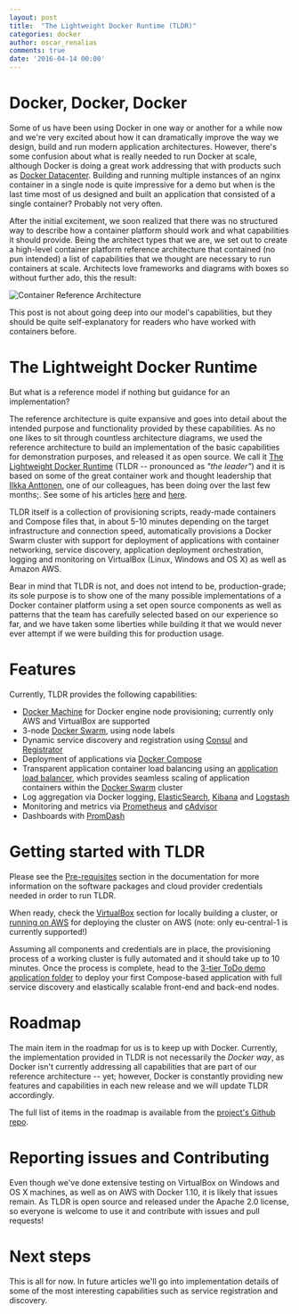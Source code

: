 ```yaml
---
layout: post
title:  "The Lightweight Docker Runtime (TLDR)"
categories: docker
author: oscar_renalias
comments: true
date: '2016-04-14 00:00'
---
```

# Docker, Docker, Docker

Some of us have been using Docker in one way or another for a while now and we're very excited about how it can dramatically improve the way we design, build and run modern application architectures.  However, there's some confusion about what is really needed to run Docker at scale, although Docker is doing a great work addressing that with products such as [Docker Datacenter](https://www.docker.com/products/docker-datacenter). Building and running multiple instances of an nginx container in a single node is quite impressive for a demo but when is the last time most of us designed and built an application that consisted of a single container? Probably not very often.

After the initial excitement, we soon realized that there was no structured way to describe how a container platform should work and what capabilities it should provide. Being the architect types that we are, we set out to create a high-level container platform reference architecture that contained (no pun intended) a list of capabilities that we thought are necessary to run containers at scale. Architects love frameworks and diagrams with boxes so without further ado, this the result:

![Container Reference Architecture]({{site.baseurl}}/img/posts/the-lightweight-docker-runtime/refarch.jpg)

This post is not about going deep into our model's capabilities, but they should be quite self-explanatory for readers who have worked with containers before.

# The Lightweight Docker Runtime

But what is a reference model if nothing but guidance for an implementation?

The reference architecture is quite expansive and goes into detail about the intended purpose and functionality provided by these capabilities. As no one likes to sit through countless architecture diagrams, we used the reference architecture to build an implementation of the basic capabilities for demonstration purposes, and released it as open source. We call it [The Lightweight Docker Runtime](https://github.com/accenture/tldr) (TLDR -- pronounced as _"the leader"_) and it is based on some of the great container work and thought leadership that [Ilkka Anttonen](http://sirile.github.io/), one of our colleagues, has been doing over the last few months;. See some of his articles [here](http://sirile.github.io/2015/12/14/automatic-scaling-with-docker-19-and-overlay-network-locally-and-in-aws.html) and [here](http://sirile.github.io/2015/08/05/part-2-scaling-in-amazon-aws-vpc-with-docker-docker-machine-consul-registrator-haproxy-elk-and-prometheus.html).

TLDR itself is a collection of provisioning scripts, ready-made containers and Compose files that, in about 5-10 minutes depending on the target infrastructure and connection speed, automatically provisions a Docker Swarm cluster with support for deployment of applications with container networking, service discovery, application deployment orchestration, logging and monitoring on VirtualBox (Linux, Windows and OS X) as well as Amazon AWS.

Bear in mind that TLDR is not, and does not intend to be, production-grade; its sole purpose is to show one of the many possible implementations of a Docker container platform using a set open source components as well as patterns that the team has carefully selected based on our experience so far, and we have taken some liberties while building it that we would never ever attempt if we were building this for production usage.

# Features

Currently, TLDR provides the following capabilities:

- [Docker Machine](https://docs.docker.com/machine/) for Docker engine node provisioning; currently only AWS and VirtualBox are supported 
- 3-node [Docker Swarm](https://docs.docker.com/swarm/), using node labels
- Dynamic service discovery and registration using [Consul](https://www.consul.io/) and [Registrator](https://github.com/gliderlabs/registrator)
- Deployment of applications via [Docker Compose](https://docs.docker.com/compose/)
- Transparent application container load balancing using an [application load balancer](https://github.com/Accenture/tldr-alb), which provides seamless scaling of application containers within the [Docker Swarm](https://docs.docker.com/swarm/) cluster
- Log aggregation via Docker logging, [ElasticSearch](https://www.elastic.co/products/elasticsearch), [Kibana](https://www.elastic.co/products/kibana) and [Logstash](https://www.elastic.co/products/logstash) 
- Monitoring and metrics via [Prometheus](https://github.com/prometheus) and [cAdvisor](https://github.com/google/cadvisor)
- Dashboards with [PromDash](https://github.com/prometheus/promdash)

# Getting started with TLDR

Please see the [Pre-requisites](https://github.com/Accenture/tldr#pre-requisites) section in the documentation for more information on the software packages and cloud provider credentials needed in order to run TLDR.

When ready, check the [VirtualBox](https://github.com/Accenture/tldr#setting-up-locally) section for locally building a cluster, or [running on AWS](https://github.com/Accenture/tldr#setting-up-in-aws) for deploying the cluster on AWS (note: only eu-central-1 is currently supported!)

Assuming all components and credentials are in place, the provisioning process of a working cluster is fully automated and it should take up to 10 minutes. Once the process is complete, head to the [3-tier ToDo demo application folder](https://github.com/Accenture/tldr/tree/master/apps/todo) to deploy your first Compose-based application with full service discovery and elastically scalable front-end and back-end nodes.

# Roadmap

The main item in the roadmap for us is to keep up with Docker. Currently, the implementation provided in TLDR is not necessarily the _Docker way_, as Docker isn't currently addressing all capabilities that are part of our reference architecture -- yet; however, Docker is constantly providing new features and capabilities in each new release and we will update TLDR accordingly.

The full list of items in the roadmap is available from the [project's Github repo](https://github.com/Accenture/tldr/issues). 

# Reporting issues and Contributing

Even though we've done extensive testing on VirtualBox on Windows and OS X machines, as well as on AWS with Docker 1.10, it is likely that issues remain. As TLDR is open source and released under the Apache 2.0 license, so everyone is welcome to use it and contribute with issues and pull requests!

# Next steps

This is all for now. In future articles we'll go into implementation details of some of the most interesting capabilities such as service registration and discovery.
